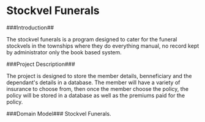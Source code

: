 # Stockvel Funerals

###Introduction##

The stockvel funerals is a program designed to cater for the funeral stockvels in the townships where they do everything manual, no record kept by administrator only the book based system.

###Project Description###

The project is designed to store the member details, benneficiary and the dependant's details in a database.
The member will have a variety of insurance to choose from, then once the member choose the policy, the policy will be stored in a database as well as the premiums paid for the policy.

###Domain Model###
Stockvel Funerals.
